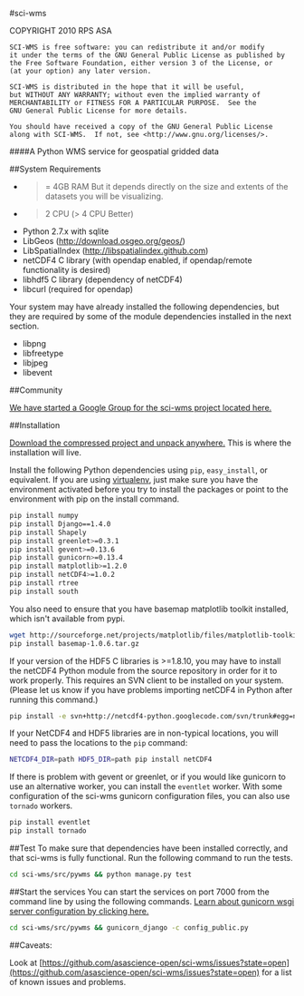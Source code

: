 #sci-wms

COPYRIGHT 2010 RPS ASA
    
    SCI-WMS is free software: you can redistribute it and/or modify
    it under the terms of the GNU General Public License as published by
    the Free Software Foundation, either version 3 of the License, or
    (at your option) any later version.

    SCI-WMS is distributed in the hope that it will be useful,
    but WITHOUT ANY WARRANTY; without even the implied warranty of
    MERCHANTABILITY or FITNESS FOR A PARTICULAR PURPOSE.  See the
    GNU General Public License for more details.

    You should have received a copy of the GNU General Public License
    along with SCI-WMS.  If not, see <http://www.gnu.org/licenses/>.

####A Python WMS service for geospatial gridded data

##System Requirements

- >= 4GB RAM But it depends directly on the size and extents of the datasets you will be visualizing.
- > 2 CPU (> 4 CPU Better) 
- Python 2.7.x with sqlite
- LibGeos (http://download.osgeo.org/geos/)
- LibSpatialIndex (http://libspatialindex.github.com)
- netCDF4 C library (with opendap enabled, if opendap/remote functionality is desired)
- libhdf5 C library (dependency of netCDF4)
- libcurl (required for opendap)

Your system may have already installed the following dependencies, but 
they are required by some of the module dependencies installed in the next section.

- libpng
- libfreetype
- libjpeg
- libevent

##Community

[We have started a Google Group for the sci-wms project located here.](https://groups.google.com/forum/?fromgroups#!forum/sci-wms)

##Installation

[Download the compressed project and unpack anywhere.](http://acrosby.github.com/sci-wms) This is where the installation will live.

Install the following Python dependencies using `pip`, `easy_install`, or equivalent. 
If you are using [virtualenv](http://www.virtualenv.org/en/latest/), just make 
sure you have the environment
activated before you try to install the packages or point to the environment
with pip on the install command.
```bash
pip install numpy
pip install Django==1.4.0
pip install Shapely
pip install greenlet>=0.3.1
pip install gevent>=0.13.6
pip install gunicorn>=0.13.4
pip install matplotlib>=1.2.0
pip install netCDF4>=1.0.2
pip install rtree
pip install south
```

You also need to ensure that you have basemap matplotlib toolkit installed, 
which isn't available from pypi.
```bash
wget http://sourceforge.net/projects/matplotlib/files/matplotlib-toolkits/basemap-1.0.6/basemap-1.0.6.tar.gz
pip install basemap-1.0.6.tar.gz
```

If your version of the HDF5 C libraries is >=1.8.10, you may have to install 
the netCDF4 Python module from the source repository in order for it to work properly. 
This requires an SVN client to be installed on your system. (Please let us know if 
you have problems importing netCDF4 in Python after running this command.)
```bash
pip install -e svn+http://netcdf4-python.googlecode.com/svn/trunk#egg=netCDF4
```

If your NetCDF4 and HDF5 libraries are in non-typical locations, you will need to pass the locations to the `pip` command:
```bash
NETCDF4_DIR=path HDF5_DIR=path pip install netCDF4
```

If there is problem with gevent or greenlet, or if you would like gunicorn 
to use an alternative worker, you can install the `eventlet` worker. With some configuration 
of the sci-wms gunicorn configuration files,  you can also use `tornado` workers.

```bash
pip install eventlet
pip install tornado
```

##Test
To make sure that dependencies have been installed correctly, and that sci-wms is fully functional. 
Run the following command to run the tests.
```bash
cd sci-wms/src/pywms && python manage.py test
```

##Start the services
You can start the services on port 7000 from the command line by using the following commands. [Learn about gunicorn wsgi server configuration by clicking here.](http://gunicorn.org/)
```bash
cd sci-wms/src/pywms && gunicorn_django -c config_public.py
```

##Caveats:

Look at [https://github.com/asascience-open/sci-wms/issues?state=open](https://github.com/asascience-open/sci-wms/issues?state=open) for a list of known issues and problems.
